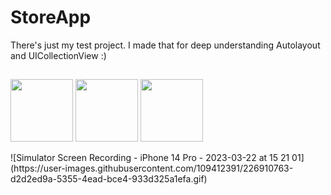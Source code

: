 # StoreApp

There's just my test project. I made that for deep understanding Autolayout and UICollectionView :)
##
<p float="left">
  <img src="/https://user-images.githubusercontent.com/109412391/226910763-d2d2ed9a-5355-4ead-bce4-933d325a1efa.gif" width="100" />
  <img src="/img2.png" width="100" /> 
  <img src="/img3.png" width="100" />
</p>
![Simulator Screen Recording - iPhone 14 Pro - 2023-03-22 at 15 21 01](https://user-images.githubusercontent.com/109412391/226910763-d2d2ed9a-5355-4ead-bce4-933d325a1efa.gif)
